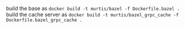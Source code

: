 build the base as
 `docker build -t murtis/bazel -f Dockerfile.bazel .`
build the cache server as
 `docker build -t murtis/bazel_grpc_cache -f Dockerfile.bazel_grpc_cache .`
